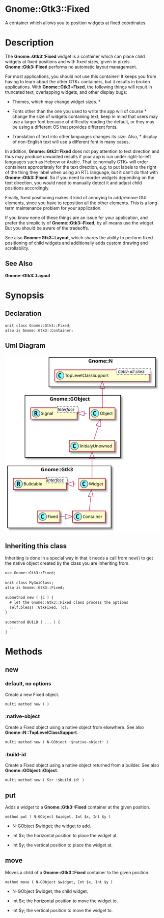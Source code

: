 Gnome::Gtk3::Fixed
==================

A container which allows you to position widgets at fixed coordinates

Description
===========

The **Gnome::Gtk3::Fixed** widget is a container which can place child widgets at fixed positions and with fixed sizes, given in pixels. **Gnome::Gtk3::Fixed** performs no automatic layout management.

For most applications, you should not use this container! It keeps you from having to learn about the other GTK+ containers, but it results in broken applications. With **Gnome::Gtk3::Fixed**, the following things will result in truncated text, overlapping widgets, and other display bugs:

  * Themes, which may change widget sizes. *

  * Fonts other than the one you used to write the app will of course * change the size of widgets containing text; keep in mind that users may use a larger font because of difficulty reading the default, or they may be using a different OS that provides different fonts.

  * Translation of text into other languages changes its size. Also, * display of non-English text will use a different font in many cases.

In addition, **Gnome::Gtk3::Fixed** does not pay attention to text direction and thus may produce unwanted results if your app is run under right-to-left languages such as Hebrew or Arabic. That is: normally GTK+ will order containers appropriately for the text direction, e.g. to put labels to the right of the thing they label when using an RTL language, but it can’t do that with **Gnome::Gtk3::Fixed**. So if you need to reorder widgets depending on the text direction, you would need to manually detect it and adjust child positions accordingly.

Finally, fixed positioning makes it kind of annoying to add/remove GUI elements, since you have to reposition all the other elements. This is a long-term maintenance problem for your application.

If you know none of these things are an issue for your application, and prefer the simplicity of **Gnome::Gtk3::Fixed**, by all means use the widget. But you should be aware of the tradeoffs.

See also **Gnome::Gtk3::Layout**, which shares the ability to perform fixed positioning of child widgets and additionally adds custom drawing and scrollability.

See Also
--------

**Gnome::Gtk3::Layout**

Synopsis
========

Declaration
-----------

    unit class Gnome::Gtk3::Fixed;
    also is Gnome::Gtk3::Container;

Uml Diagram
-----------

![](plantuml/Fixed.svg)

Inheriting this class
---------------------

Inheriting is done in a special way in that it needs a call from new() to get the native object created by the class you are inheriting from.

    use Gnome::Gtk3::Fixed;

    unit class MyGuiClass;
    also is Gnome::Gtk3::Fixed;

    submethod new ( |c ) {
      # let the Gnome::Gtk3::Fixed class process the options
      self.bless( :GtkFixed, |c);
    }

    submethod BUILD ( ... ) {
      ...
    }

Methods
=======

new
---

### default, no options

Create a new Fixed object.

    multi method new ( )

### :native-object

Create a Fixed object using a native object from elsewhere. See also **Gnome::N::TopLevelClassSupport**.

    multi method new ( N-GObject :$native-object! )

### :build-id

Create a Fixed object using a native object returned from a builder. See also **Gnome::GObject::Object**.

    multi method new ( Str :$build-id! )

put
---

Adds a widget to a **Gnome::Gtk3::Fixed** container at the given position.

    method put ( N-GObject $widget, Int $x, Int $y )

  * N-GObject $widget; the widget to add.

  * Int $x; the horizontal position to place the widget at.

  * Int $y; the vertical position to place the widget at.

move
----

Moves a child of a **Gnome::Gtk3::Fixed** container to the given position.

    method move ( N-GObject $widget, Int $x, Int $y )

  * N-GObject $widget; the child widget.

  * Int $x; the horizontal position to move the widget to.

  * Int $y; the vertical position to move the widget to.

